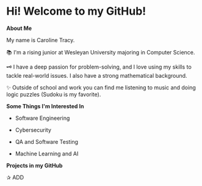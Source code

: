 # Hi! Welcome to my GitHub!

**About Me**

My name is Caroline Tracy. 

📚 I'm a rising junior at Wesleyan University majoring in Computer Science. 

🗝️ I have a deep passion for problem-solving, and I love using my skills to tackle real-world issues. I also have a strong mathematical background.

✨ Outside of school and work you can find me listening to music and doing logic puzzles (Sudoku is my favorite).


**Some Things I'm Interested In**

- Software Engineering

- Cybersecurity

- QA and Software Testing

- Machine Learning and AI


**Projects in my GitHub**

✰ ADD
